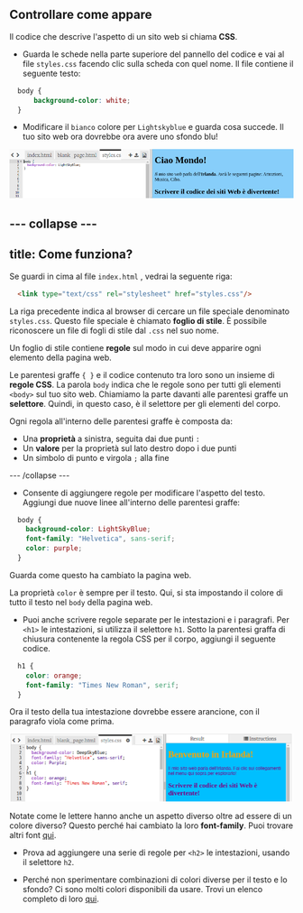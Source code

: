 ## Controllare come appare

Il codice che descrive l'aspetto di un sito web si chiama **CSS**.

- Guarda le schede nella parte superiore del pannello del codice e vai al file `styles.css` facendo clic sulla scheda con quel nome. Il file contiene il seguente testo:

```css
  body {
      background-color: white;
  }
```

- Modificare il `bianco` colore per `Lightskyblue` e guarda cosa succede. Il tuo sito web ora dovrebbe ora avere uno sfondo blu! 

![Esempio con sfondo blu](images/egFirstCSSbluebg.png)

--- collapse ---
---
title: Come funziona?
---

Se guardi in cima al file `index.html` , vedrai la seguente riga:

```html
  <link type="text/css" rel="stylesheet" href="styles.css"/>
```

La riga precedente indica al browser di cercare un file speciale denominato `styles.css`. Questo file speciale è chiamato **foglio di stile**. È possibile riconoscere un file di fogli di stile dal `.css` nel suo nome.

Un foglio di stile contiene **regole** sul modo in cui deve apparire ogni elemento della pagina web.

Le parentesi graffe `{ }` e il codice contenuto tra loro sono un insieme di **regole CSS**. La parola `body` indica che le regole sono per tutti gli elementi `<body>` sul tuo sito web. Chiamiamo la parte davanti alle parentesi graffe un **selettore**. Quindi, in questo caso, è il selettore per gli elementi del corpo.

Ogni regola all'interno delle parentesi graffe è composta da:

- Una **proprietà** a sinistra, seguita dai due punti `:`
- Un **valore** per la proprietà sul lato destro dopo i due punti
- Un simbolo di punto e virgola `;` alla fine

--- /collapse ---

- Consente di aggiungere regole per modificare l'aspetto del testo. Aggiungi due nuove linee all'interno delle parentesi graffe:

```css
  body {
    background-color: LightSkyBlue;
    font-family: "Helvetica", sans-serif;
    color: purple;
  }
```

Guarda come questo ha cambiato la pagina web.

La proprietà `color` è sempre per il testo. Qui, si sta impostando il colore di tutto il testo nel `body` della pagina web.

- Puoi anche scrivere regole separate per le intestazioni e i paragrafi. Per `<h1>` le intestazioni, si utilizza il selettore `h1`. Sotto la parentesi graffa di chiusura contenente la regola CSS per il corpo, aggiungi il seguente codice.

```css
  h1 {
    color: orange;
    font-family: "Times New Roman", serif;
  }
```

Ora il testo della tua intestazione dovrebbe essere arancione, con il paragrafo viola come prima.

![Risultato del nuovo codice CSS](images/egCssColorsFonts.png)

Notate come le lettere hanno anche un aspetto diverso oltre ad essere di un colore diverso? Questo perché hai cambiato la loro **font-family**. Puoi trovare altri font [qui](http://dojo.soy/web-font-families).

- Prova ad aggiungere una serie di regole per `<h2>` le intestazioni, usando il selettore `h2`.

- Perché non sperimentare combinazioni di colori diverse per il testo e lo sfondo? Ci sono molti colori disponibili da usare. Trovi un elenco completo di loro [qui](http://dojo.soy/web-color-names).